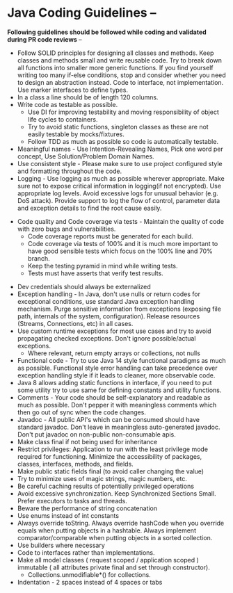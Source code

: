 # Java Coding Guidelines – 

**Following guidelines should be followed while coding and validated during PR code reviews** –  

- Follow SOLID principles for designing all classes and methods. Keep classes and methods small and write reusable code. Try to break down all functions into smaller more generic functions. If you find yourself writing too many if-else conditions, stop and consider whether you need to design an abstraction instead. Code to interface, not implementation. Use marker interfaces to define types.
- In a class a line should be of length 120 columns.
- Write code as testable as possible. 
  - Use DI for improving testability and moving responsibility of object life cycles to containers.
  - Try to avoid static functions, singleton classes as these are not easily testable by mocks/fixtures. 
  - Follow TDD as much as possible so code is automatically testable.
- Meaningful names - Use Intention-Revealing Names, Pick one word per concept, Use Solution/Problem Domain Names.
- Use consistent style - Please make sure to use project configured style and formatting throughout the code.
- Logging - Use logging as much as possible wherever appropriate. Make sure not to expose critical information in logging(if not encrypted). Use appropriate log levels. Avoid excessive logs for unusual behavior (e.g. DoS attack). Provide support to log the flow of control, parameter data and exception details to find the root cause easily.
* Code quality and Code coverage via tests - Maintain the quality of code with zero bugs and vulnerabilities. 
  * Code coverage reports must be generated for each build. 
  * Code coverage via tests of 100% and it is much more important to have good sensible tests which focus on the 100% line and 70% branch.
  * Keep the testing pyramid in mind while writing tests.
  * Tests must have asserts that verify test results.
- Dev credentials should always be externalized
- Exception handling - In Java, don't use nulls or return codes for exceptional conditions, use standard Java exception handling mechanism. Purge sensitive information from exceptions (exposing file path, internals of the system, configuration). Release resources (Streams, Connections, etc) in all cases. 
- Use custom runtime exceptions for most use cases and try to avoid propagating checked exceptions. Don't ignore possible/actual exceptions.
  - Where relevant,  return empty arrays or collections, not nulls
- Functional code - Try to use Java 14 style functional paradigms as much as possible. Functional style error handling can take precedence over exception handling style if it leads to cleaner, more observable code.
- Java 8 allows adding static functions in interface, if you need to put some utility try to use same for defining constants and utility functions.
- Comments - Your code should be self-explanatory and readable as much as possible. Don't pepper it with meaningless comments which then go out of sync when the code changes.
- Javadoc - All public API's which can be consumed should have standard javadoc. Don't leave in meaningless auto-generated javadoc. Don't put javadoc on non-public non-consumable apis.
- Make class final if not being used for inheritance
- Restrict privileges: Application to run with the least privilege mode required for functioning. Minimize the accessibility of packages, classes, interfaces, methods, and fields.
- Make public static fields final (to avoid caller changing the value)
- Try to minimize uses of magic strings, magic numbers, etc.
- Be careful caching results of potentially privileged operations
- Avoid excessive synchronization. Keep Synchronized Sections Small. Prefer executors to tasks and threads.
- Beware the performance of string concatenation
- Use enums instead of int constants
- Always override toString. Always override hashCode when you override equals when putting objects in a hashtable. Always implement comparator/comparable when putting objects in a sorted collection.
- Use builders where necessary
- Code to interfaces rather than implementations.
- Make all model classes ( request scoped / application scoped ) immutable ( all attributes private final and set through constructor).
  - Collections.unmodifiable*() for collections.
- Indentation - 2 spaces instead of 4 spaces or tabs

